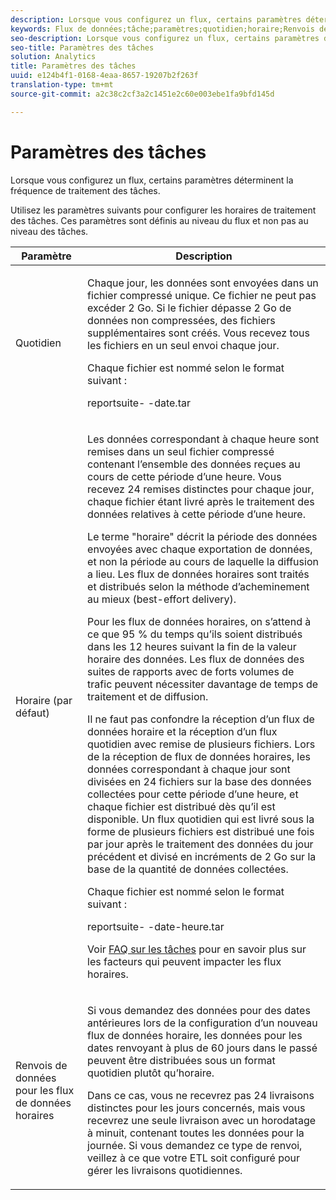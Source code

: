 ```yaml
---
description: Lorsque vous configurez un flux, certains paramètres déterminent la fréquence de traitement des tâches.
keywords: Flux de données;tâche;paramètres;quotidien;horaire;Renvois de données pour les flux de données horaires;renvoi
seo-description: Lorsque vous configurez un flux, certains paramètres déterminent la fréquence de traitement des tâches.
seo-title: Paramètres des tâches
solution: Analytics
title: Paramètres des tâches
uuid: e124b4f1-0168-4eaa-8657-19207b2f263f
translation-type: tm+mt
source-git-commit: a2c38c2cf3a2c1451e2c60e003ebe1fa9bfd145d

---
```



# Paramètres des tâches

Lorsque vous configurez un flux, certains paramètres déterminent la fréquence de traitement des tâches.

Utilisez les paramètres suivants pour configurer les horaires de traitement des tâches. Ces paramètres sont définis au niveau du flux et non pas au niveau des tâches.

<table id="table_2070F73212F245E98DADC6B5DFDB1C72"> 
 <thead> 
  <tr> 
   <th colname="col1" class="entry"> Paramètre </th> 
   <th colname="col2" class="entry"> Description </th> 
  </tr> 
 </thead>
 <tbody> 
  <tr> 
   <td colname="col1"> Quotidien </td> 
   <td colname="col2"> <p>Chaque jour, les données sont envoyées dans un fichier compressé unique. Ce fichier ne peut pas excéder 2 Go. Si le fichier dépasse 2 Go de données non compressées, des fichiers supplémentaires sont créés. Vous recevez tous les fichiers en un seul envoi chaque jour. </p> <p>Chaque fichier est nommé selon le format suivant : </p> <p> <span class="filepath"> <span class="varname"> reportsuite</span>-<span class="varname"> -date</span>.tar</span> </p> </td> 
  </tr> 
  <tr> 
   <td colname="col1"> Horaire (par défaut) </td> 
   <td colname="col2"> <p>Les données correspondant à chaque heure sont remises dans un seul fichier compressé contenant l’ensemble des données reçues au cours de cette période d’une heure. Vous recevez 24 remises distinctes pour chaque jour, chaque fichier étant livré après le traitement des données relatives à cette période d’une heure. </p> <p>Le terme "horaire" décrit la période des données envoyées avec chaque exportation de données, et non la période au cours de laquelle la diffusion a lieu. Les flux de données horaires sont traités et distribués selon la méthode d’acheminement au mieux (best-effort delivery). </p> <p>Pour les flux de données horaires, on s’attend à ce que 95 % du temps qu’ils soient distribués dans les 12 heures suivant la fin de la valeur horaire des données. Les flux de données des suites de rapports avec de forts volumes de trafic peuvent nécessiter davantage de temps de traitement et de diffusion. </p> <p>Il ne faut pas confondre la réception d’un flux de données horaire et la réception d’un flux quotidien avec remise de plusieurs fichiers. Lors de la réception de flux de données horaires, les données correspondant à chaque jour sont divisées en 24 fichiers sur la base des données collectées pour cette période d’une heure, et chaque fichier est distribué dès qu’il est disponible. Un flux quotidien qui est livré sous la forme de plusieurs fichiers est distribué une fois par jour après le traitement des données du jour précédent et divisé en incréments de 2 Go sur la base de la quantité de données collectées. </p> <p>Chaque fichier est nommé selon le format suivant : </p> <p> <span class="filepath"> <span class="varname"> reportsuite</span>-<span class="varname"> -date</span>-heure<span class="varname"></span>.tar</span> </p> <p>Voir <a href="../../../export/analytics-data-feed/c-df-contents/jobs-faq.md#concept_7C67A012CCF64B0C8DA33E5A6CF7FD9E" format="dita" scope="local">FAQ sur les tâches</a> pour en savoir plus sur les facteurs qui peuvent impacter les flux horaires. </p> </td> 
  </tr> 
  <tr> 
   <td colname="col1"> Renvois de données pour les flux de données horaires </td> 
   <td colname="col2"> <p>Si vous demandez des données pour des dates antérieures lors de la configuration d’un nouveau flux de données horaire, les données pour les dates renvoyant à plus de 60 jours dans le passé peuvent être distribuées sous un format quotidien plutôt qu’horaire. </p> <p>Dans ce cas, vous ne recevrez pas 24 livraisons distinctes pour les jours concernés, mais vous recevrez une seule livraison avec un horodatage à minuit, contenant toutes les données pour la journée. Si vous demandez ce type de renvoi, veillez à ce que votre ETL soit configuré pour gérer les livraisons quotidiennes. </p> </td> 
  </tr> 
 </tbody> 
</table>

